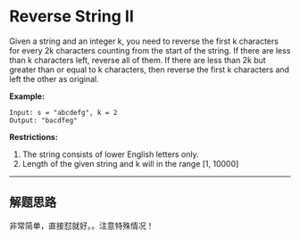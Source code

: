# Reverse String II #

Given a string and an integer k, you need to reverse the first k characters for every 2k characters counting from the start of the string. If there are less than k characters left, reverse all of them. If there are less than 2k but greater than or equal to k characters, then reverse the first k characters and left the other as original.

**Example:**
```
Input: s = "abcdefg", k = 2
Output: "bacdfeg"
```
**Restrictions:**

1. The string consists of lower English letters only.
2. Length of the given string and k will in the range [1, 10000]

---

## 解题思路 ##
非常简单，直接怼就好。。注意特殊情况！